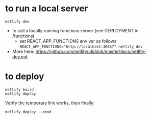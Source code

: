 # to run a local server

`netlify dev`

- to call a locally running functions server (see DEPLOYMENT in /functions)
  - set REACT_APP_FUNCTIONS env var as follows: `REACT_APP_FUNCTIONS="http://localhost:36857" netlify dev`
- More here: https://github.com/netlify/cli/blob/master/docs/netlify-dev.md

# to deploy

```
netlify build
netlify deploy
```

Verify the temporary link works, then finally:

```
netlify deploy --prod
```
